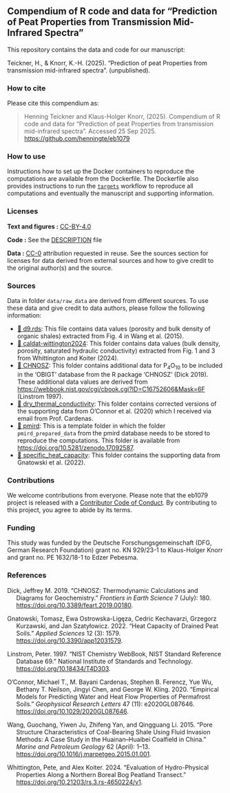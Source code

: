 
<!-- README.md is generated from README.Rmd. Please edit that file -->

## Compendium of R code and data for “Prediction of Peat Properties from Transmission Mid-Infrared Spectra”

This repository contains the data and code for our manuscript:

Teickner, H., & Knorr, K.-H. (2025). “Prediction of peat Properties from
transmission mid-infrared spectra”. (unpublished).

### How to cite

Please cite this compendium as:

> Henning Teickner and Klaus-Holger Knorr, (2025). Compendium of R code
> and data for “Prediction of peat Properties from transmission
> mid-infrared spectra”. Accessed 25 Sep 2025.
> <https://github.com/henningte/eb1079>

### How to use

Instructions how to set up the Docker containers to reproduce the
computations are available from the Dockerfile. The Dockerfile also
provides instructions to run the
[`targets`](https://github.com/ropensci/targets) workflow to reproduce
all computations and eventually the manuscript and supporting
information.

### Licenses

**Text and figures :**
[CC-BY-4.0](http://creativecommons.org/licenses/by/4.0/)

**Code :** See the [DESCRIPTION](DESCRIPTION) file

**Data :** [CC-0](http://creativecommons.org/publicdomain/zero/1.0/)
attribution requested in reuse. See the sources section for licenses for
data derived from external sources and how to give credit to the
original author(s) and the source.

### Sources

Data in folder `data/raw_data` are derived from different sources. To
use these data and give credit to data authors, please follow the
following information:

- [:file_folder: d9.rds](data/raw_data/d9.rds): This file contains data
  values (porosity and bulk density of organic shales) extracted from
  Fig. 4 in Wang et al. (2015).  
- [:file_folder:
  caldat-wittington2024](data/raw_data/caldat-wittington2024): This
  folder contains data values (bulk density, porosity, saturated
  hydraulic conductivity) extracted from Fig. 1 and 3 from Whittington
  and Koiter (2024).  
- [:file_folder: CHNOSZ](data/raw_data/CHNOSZ): This folder contains
  additional data for P$_4$O$_10$ to be included in the ‘OBIGT’ database
  from the R package ‘CHNOSZ’ (Dick 2019). These additional data values
  are derived from
  <https://webbook.nist.gov/cgi/cbook.cgi?ID=C16752606&Mask=6F>
  (Linstrom 1997).  
- [:file_folder:
  dry_thermal_conductivity](data/raw_data/dry_thermal_conductivity):
  This folder contains corrected versions of the supporting data from
  O’Connor et al. (2020) which I received via email from
  Prof. Cardenas.  
- [:file_folder: pmird](data/raw_data/pmird): This is a template folder
  in which the folder `pmird_prepared_data` from the pmird database
  needs to be stored to reproduce the computations. This folder is
  available from <https://doi.org/10.5281/zenodo.17092587>.
- [:file_folder:
  specific_heat_capacity](data/raw_data/specific_heat_capacity): This
  folder contains the supporting data from Gnatowski et al. (2022).

### Contributions

We welcome contributions from everyone. Please note that the eb1079
project is released with a [Contributor Code of
Conduct](https://contributor-covenant.org/version/2/0/CODE_OF_CONDUCT.html).
By contributing to this project, you agree to abide by its terms.

### Funding

This study was funded by the Deutsche Forschungsgemeinschaft (DFG,
German Research Foundation) grant no. KN 929/23-1 to Klaus-Holger Knorr
and grant no. PE 1632/18-1 to Edzer Pebesma.

### References

<div id="refs" class="references csl-bib-body hanging-indent">

<div id="ref-Dick.2019" class="csl-entry">

Dick, Jeffrey M. 2019. “CHNOSZ: Thermodynamic Calculations and Diagrams
for Geochemistry.” *Frontiers in Earth Science* 7 (July): 180.
<https://doi.org/10.3389/feart.2019.00180>.

</div>

<div id="ref-Gnatowski.2022" class="csl-entry">

Gnatowski, Tomasz, Ewa Ostrowska-Ligęza, Cedric Kechavarzi, Grzegorz
Kurzawski, and Jan Szatyłowicz. 2022. “Heat Capacity of Drained Peat
Soils.” *Applied Sciences* 12 (3): 1579.
<https://doi.org/10.3390/app12031579>.

</div>

<div id="ref-Linstrom.1997" class="csl-entry">

Linstrom, Peter. 1997. “NIST Chemistry WebBook, NIST Standard Reference
Database 69.” National Institute of Standards and Technology.
<https://doi.org/10.18434/T4D303>.

</div>

<div id="ref-OConnor.2020" class="csl-entry">

O’Connor, Michael T., M. Bayani Cardenas, Stephen B. Ferencz, Yue Wu,
Bethany T. Neilson, Jingyi Chen, and George W. Kling. 2020. “Empirical
Models for Predicting Water and Heat Flow Properties of Permafrost
Soils.” *Geophysical Research Letters* 47 (11): e2020GL087646.
<https://doi.org/10.1029/2020GL087646>.

</div>

<div id="ref-Wang.2015b" class="csl-entry">

Wang, Guochang, Yiwen Ju, Zhifeng Yan, and Qingguang Li. 2015. “Pore
Structure Characteristics of Coal-Bearing Shale Using Fluid Invasion
Methods: A Case Study in the Huainan–Huaibei Coalfield in China.”
*Marine and Petroleum Geology* 62 (April): 1–13.
<https://doi.org/10.1016/j.marpetgeo.2015.01.001>.

</div>

<div id="ref-Whittington.2024" class="csl-entry">

Whittington, Pete, and Alex Koiter. 2024. “Evaluation of Hydro-Physical
Properties Along a Northern Boreal Bog Peatland Transect.”
<https://doi.org/10.21203/rs.3.rs-4650224/v1>.

</div>

</div>
